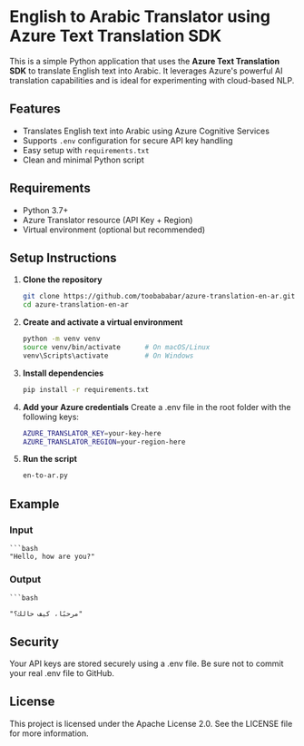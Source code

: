 # English to Arabic Translator using Azure Text Translation SDK

This is a simple Python application that uses the **Azure Text Translation SDK** to translate English text into Arabic. It leverages Azure's powerful AI translation capabilities and is ideal for experimenting with cloud-based NLP.

## Features

- Translates English text into Arabic using Azure Cognitive Services
- Supports `.env` configuration for secure API key handling
- Easy setup with `requirements.txt`
- Clean and minimal Python script

## Requirements

- Python 3.7+
- Azure Translator resource (API Key + Region)
- Virtual environment (optional but recommended)

## Setup Instructions

1. **Clone the repository**

   ```bash
   git clone https://github.com/toobababar/azure-translation-en-ar.git
   cd azure-translation-en-ar

2. **Create and activate a virtual environment**

   ```bash
   python -m venv venv
   source venv/bin/activate      # On macOS/Linux
   venv\Scripts\activate         # On Windows


3. **Install dependencies**

   ```bash
   pip install -r requirements.txt

4. **Add your Azure credentials**
   Create a .env file in the root folder with the following keys:

   ```bash
   AZURE_TRANSLATOR_KEY=your-key-here
   AZURE_TRANSLATOR_REGION=your-region-here

5. **Run the script**

   ```bash
   en-to-ar.py

## Example

### Input

    ```bash
    "Hello, how are you?"

### Output

    ```bash
                                                                                                                        "مرحبًا، كيف حالك؟"  

## Security

Your API keys are stored securely using a .env file. Be sure not to commit your real .env file to GitHub.

## License

This project is licensed under the Apache License 2.0.
See the LICENSE file for more information.
